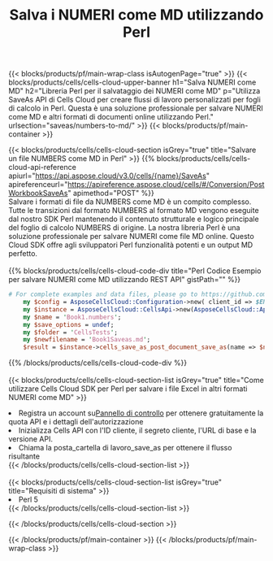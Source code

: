 ﻿---
title:  Salva i NUMERI come MD utilizzando Perl
description:  Utilizzando Aspose.Cells Cloud SDK per Perl per salvare il file in formato NUMERI come file in formato MD.
---
{{< blocks/products/pf/main-wrap-class isAutogenPage="true" >}}
{{< blocks/products/cells/cells-cloud-upper-banner h1="Salva NUMERI come MD" h2="Libreria Perl per il salvataggio dei NUMERI come MD" p="Utilizza SaveAs API di Cells Cloud per creare flussi di lavoro personalizzati per fogli di calcolo in Perl. Questa è una soluzione professionale per salvare NUMERI come MD e altri formati di documenti online utilizzando Perl." urlsection="saveas/numbers-to-md/" >}}
{{< blocks/products/pf/main-container >}}

{{< blocks/products/cells/cells-cloud-section isGrey="true" title="Salvare un file NUMBERS come MD in Perl" >}}
{{% blocks/products/cells/cells-cloud-api-reference apiurl="https://api.aspose.cloud/v3.0/cells/{name}/SaveAs" apireferenceurl="https://apireference.aspose.cloud/cells/#/Conversion/PostWorkbookSaveAs" apimethod="POST" %}}
<br/>
Salvare i formati di file da NUMBERS come MD è un compito complesso. Tutte le transizioni dal formato NUMBERS al formato MD vengono eseguite dal nostro SDK Perl mantenendo il contenuto strutturale e logico principale del foglio di calcolo NUMBERS di origine. La nostra libreria Perl è una soluzione professionale per salvare NUMERI come file MD online. Questo Cloud SDK offre agli sviluppatori Perl funzionalità potenti e un output MD perfetto.
<br/>
<br/>
{{% blocks/products/cells/cells-cloud-code-div title="Perl Codice Esempio per salvare NUMERI come MD utilizzando REST API" gistPath="" %}}
  
```perl
# For complete examples and data files, please go to https://github.com/aspose-cells-cloud/aspose-cells-cloud-perl/
    my $config = AsposeCellsCloud::Configuration->new( client_id => $ENV{'ProductClientId'}, client_secret => $ENV{'ProductClientSecret'});
    my $instance = AsposeCellsCloud::CellsApi->new(AsposeCellsCloud::ApiClient->new( $config));
    my $name = 'Book1.numbers';
    my $save_options = undef;
    my $folder = 'CellsTests';
    my $newfilename = 'Book1Saveas.md';
    $result = $instance->cells_save_as_post_document_save_as(name => $name,save_options => $save_options, newfilename => $newfilename, folder => $folder);
```
  
{{% /blocks/products/cells/cells-cloud-code-div %}}
<br/>
<br/>
{{< blocks/products/cells/cells-cloud-section-list isGrey="true" title="Come utilizzare Cells Cloud SDK per Perl per salvare i file Excel in altri formati NUMERI come MD" >}}
<li> Registra un account su<a href="https://dashboard.aspose.cloud/">Pannello di controllo</a> per ottenere gratuitamente la quota API e i dettagli dell'autorizzazione</li>
<li>Inizializza Cells API con l'ID cliente, il segreto cliente, l'URL di base e la versione API.</li>
<li>Chiama la posta_cartella di lavoro_save_as per ottenere il flusso risultante</li>
{{< /blocks/products/cells/cells-cloud-section-list >}}
<br/>
<br/>
{{< blocks/products/cells/cells-cloud-section-list isGrey="true" title="Requisiti di sistema" >}}
<li>Perl 5</li>
{{< /blocks/products/cells/cells-cloud-section-list >}}

{{< /blocks/products/cells/cells-cloud-section >}}

{{< /blocks/products/pf/main-container >}}
{{< /blocks/products/pf/main-wrap-class >}}
